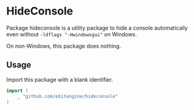 # HideConsole

Package hideconsole is a utility package to hide a console automatically even without `-ldflags "-Hwindowsgui"` on Windows.

On non-Windows, this package does nothing.

## Usage

Import this package with a blank identifier.

```go
import (
    _ "github.com/ebitengine/hideconsole"
)
```
